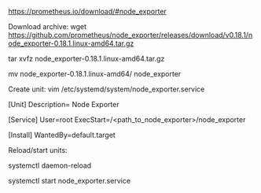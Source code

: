 https://prometheus.io/download/#node_exporter

Download archive:
wget https://github.com/prometheus/node_exporter/releases/download/v0.18.1/node_exporter-0.18.1.linux-amd64.tar.gz

tar xvfz node_exporter-0.18.1.linux-amd64.tar.gz 

mv node_exporter-0.18.1.linux-amd64/ node_exporter

Create unit:
vim /etc/systemd/system/node_exporter.service

[Unit]
Description= Node Exporter

[Service]
User=root
ExecStart=/<path_to_node_exporter>/node_exporter

[Install]
WantedBy=default.target

Reload/start units:

systemctl daemon-reload

systemctl start node_exporter.service

